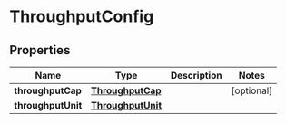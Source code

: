 # ThroughputConfig

## Properties
Name | Type | Description | Notes
------------ | ------------- | ------------- | -------------
**throughputCap** | [**ThroughputCap**](ThroughputCap.md) |  |  [optional]
**throughputUnit** | [**ThroughputUnit**](ThroughputUnit.md) |  | 
